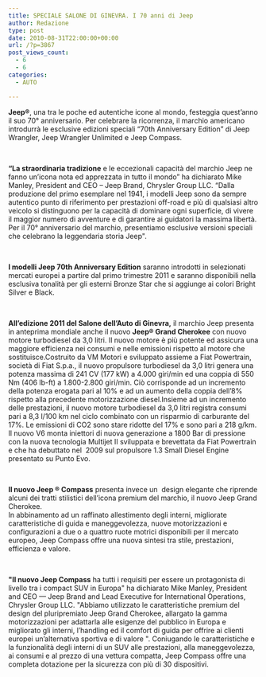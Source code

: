 ```yaml
---
title: SPECIALE SALONE DI GINEVRA. I 70 anni di Jeep
author: Redazione
type: post
date: 2010-08-31T22:00:00+00:00
url: /?p=3867
post_views_count:
  - 6
  - 6
categories:
  - AUTO

---
```

**Jeep&reg;**, una tra le poche ed autentiche icone al mondo, festeggia quest&rsquo;anno il suo 70&deg; anniversario. Per celebrare la ricorrenza, il marchio americano introdurr&agrave; le esclusive edizioni speciali &ldquo;70th Anniversary Edition&rdquo; di Jeep Wrangler, Jeep Wrangler Unlimited e Jeep Compass.

&nbsp;

**&ldquo;La straordinaria tradizione** e le eccezionali capacit&agrave; del marchio Jeep ne fanno un&#8217;icona nota ed apprezzata in tutto il mondo&rdquo; ha dichiarato Mike Manley, President and CEO &ndash; Jeep Brand, Chrysler Group LLC. &ldquo;Dalla produzione del primo esemplare nel 1941, i modelli Jeep sono da sempre autentico punto di riferimento per prestazioni off&#45;road e pi&ugrave; di qualsiasi altro veicolo si distinguono per la capacit&agrave; di dominare ogni superficie, di vivere il maggior numero di avventure e di garantire ai guidatori la massima libert&agrave;. Per il 70&deg; anniversario del marchio, presentiamo esclusive versioni speciali che celebrano la leggendaria storia Jeep".

&nbsp;

**I modelli Jeep 70th Anniversary Edition** saranno introdotti in selezionati mercati europei a partire dal primo trimestre 2011 e saranno disponibili nella esclusiva tonalit&agrave; per gli esterni Bronze Star che si aggiunge ai colori Bright Silver e Black.

&nbsp;

**All&rsquo;edizione 2011 del Salone dell&#8217;Auto di Ginevra,** il marchio Jeep presenta in anteprima mondiale anche il nuovo **Jeep&reg; Grand Cherokee** con nuovo motore turbodiesel da 3,0 litri. Il nuovo motore &egrave; pi&ugrave; potente ed assicura una maggiore efficienza nei consumi e nelle emissioni rispetto al motore che sostituisce.Costruito da VM Motori e sviluppato assieme a Fiat Powertrain, societ&agrave; di Fiat S.p.a., il nuovo propulsore turbodiesel da 3,0 litri genera una potenza massima di 241 CV (177 kW) a 4.000 giri/min ed una coppia di 550 Nm (406 lb&#45;ft) a 1.800&#45;2.800 giri/min. Ci&ograve; corrisponde ad un incremento della potenza erogata pari al 10% e ad un aumento della coppia dell&rsquo;8% rispetto alla precedente motorizzazione diesel.Insieme ad un incremento delle prestazioni, il nuovo motore turbodiesel da 3,0 litri registra consumi pari a 8,3 l/100 km nel ciclo combinato con un risparmio di carburante del 17%. Le emissioni di CO2 sono stare ridotte del 17% e sono pari a 218 g/km. Il nuovo V6 monta iniettori di nuova generazione a 1800 Bar di pressione con la nuova tecnologia Multijet II sviluppata e brevettata da Fiat Powertrain e che ha debuttato nel&nbsp; 2009 sul propulsore 1.3 Small Diesel Engine presentato su Punto Evo.

&nbsp;

**Il nuovo Jeep &reg; Compass** presenta invece un&nbsp; design elegante che riprende alcuni dei tratti stilistici dell&rsquo;icona premium del marchio, il nuovo Jeep Grand Cherokee.  
In abbinamento ad un raffinato allestimento degli interni, migliorate caratteristiche di guida e maneggevolezza, nuove motorizzazioni e configurazioni a due o a quattro ruote motrici disponibili per il mercato europeo, Jeep Compass offre una nuova sintesi tra stile, prestazioni, efficienza e valore.

&nbsp;

**"Il nuovo Jeep Compass** ha tutti i requisiti per essere un protagonista di livello tra i compact SUV in Europa" ha dichiarato Mike Manley, President and CEO &mdash; Jeep Brand and Lead Executive for International Operations, Chrysler Group LLC. "Abbiamo utilizzato le caratteristiche premium del design del pluripremiato Jeep Grand Cherokee, allargato la gamma motorizzazioni per adattarla alle esigenze del pubblico in Europa e migliorato gli interni, l&rsquo;handling ed il comfort di guida per offrire ai clienti europei un&#8217;alternativa sportiva e di valore ". Coniugando le caratteristiche e la funzionalit&agrave; degli interni di un SUV alle prestazioni, alla maneggevolezza, ai consumi e al prezzo di una vettura compatta, Jeep Compass offre una completa dotazione per la sicurezza con pi&ugrave; di 30 dispositivi.